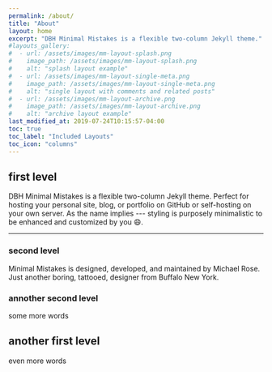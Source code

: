 ```yaml
---
permalink: /about/
title: "About"
layout: home
excerpt: "DBH Minimal Mistakes is a flexible two-column Jekyll theme."
#layouts_gallery:
#  - url: /assets/images/mm-layout-splash.png
#    image_path: /assets/images/mm-layout-splash.png
#    alt: "splash layout example"
#  - url: /assets/images/mm-layout-single-meta.png
#    image_path: /assets/images/mm-layout-single-meta.png
#    alt: "single layout with comments and related posts"
#  - url: /assets/images/mm-layout-archive.png
#    image_path: /assets/images/mm-layout-archive.png
#    alt: "archive layout example"
last_modified_at: 2019-07-24T10:15:57-04:00
toc: true
toc_label: "Included Layouts"
toc_icon: "columns"
---
```


## first level
DBH Minimal Mistakes is a flexible two-column Jekyll theme. Perfect for hosting your personal site, blog, or portfolio on GitHub or self-hosting on your own server. As the name implies --- styling is purposely minimalistic to be enhanced and customized by you :smile:.

---
### second level

Minimal Mistakes is designed, developed, and maintained by Michael Rose. Just another boring, tattooed, designer from Buffalo New York.

### annother second level

some more words

## another first level

even more words
